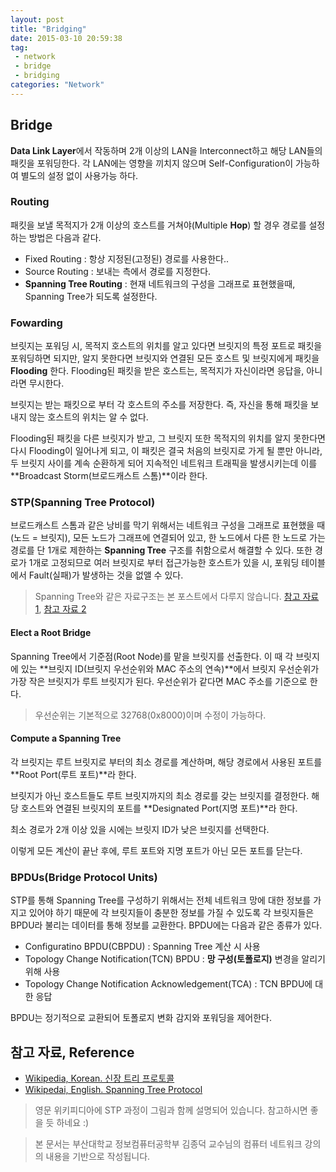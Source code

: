 ```yaml
---
layout: post
title: "Bridging"
date: 2015-03-10 20:59:38
tag:
 - network
 - bridge
 - bridging
categories: "Network"
---
```

## Bridge ##
**Data Link Layer**에서 작동하며 2개 이상의 LAN을 Interconnect하고 해당 LAN들의 패킷을 포워딩한다. 각 LAN에는 영향을 끼치지 않으며 Self-Configuration이 가능하여 별도의 설정 없이 사용가능 하다.

### Routing ###
패킷을 보낼 목적지가 2개 이상의 호스트를 거쳐야(Multiple **Hop**) 할 경우 경로를 설정하는 방법은 다음과 같다.

- Fixed Routing : 항상 지정된(고정된) 경로를 사용한다..
- Source Routing : 보내는 측에서 경로를 지정한다.
- **Spanning Tree Routing** : 현재 네트워크의 구성을 그래프로 표현했을때, Spanning Tree가 되도록 설정한다.

### Fowarding ###
브릿지는 포워딩 시, 목적지 호스트의 위치를 알고 있다면 브릿지의 특정 포트로 패킷을 포워딩하면 되지만, 알지 못한다면 브릿지와 연결된 모든 호스트 및 브릿지에게 패킷을 **Flooding** 한다. Flooding된 패킷을 받은 호스트는, 목적지가 자신이라면 응답을, 아니라면 무시한다. 

브릿지는 받는 패킷으로 부터 각 호스트의 주소를 저장한다. 즉, 자신을 통해 패킷을 보내지 않는 호스트의 위치는 알 수 없다.

Flooding된 패킷을 다른 브릿지가 받고, 그 브릿지 또한 목적지의 위치를 알지 못한다면 다시 Flooding이 일어나게 되고, 이 패킷은 결국 처음의 브릿지로 가게 될 뿐만 아니라, 두 브릿지 사이를 계속 순환하게 되어 지속적인 네트워크 트래픽을 발생시키는데 이를 **Broadcast Storm(브로드캐스트 스톰)**이라 한다.

### STP(Spanning Tree Protocol) ###
브로드캐스트 스톰과 같은 낭비를 막기 위해서는 네트워크 구성을 그래프로 표현했을 때(노드 = 브릿지), 모든 노드가 그래프에 연결되어 있고, 한 노드에서 다른 한 노드로 가는 경로를 단 1개로 제한하는 **Spanning Tree** 구조를 취함으로서 해결할 수 있다. 또한 경로가 1개로 고정되므로 여러 브릿지로 부터 접근가능한 호스트가 있을 시, 포워딩 테이블에서 Fault(실패)가 발생하는 것을 없앨 수 있다.

> Spanning Tree와 같은 자료구조는 본 포스트에서 다루지 않습니다. [참고 자료 1](http://ko.wikipedia.org/wiki/%EC%8B%A0%EC%9E%A5_%ED%8A%B8%EB%A6%AC_%ED%94%84%EB%A1%9C%ED%86%A0%EC%BD%9C), [참고 자료 2](http://ko.wikipedia.org/wiki/%EC%83%9D%EC%84%B1%EB%82%98%EB%AC%B4)

#### Elect a Root Bridge  ####
Spanning Tree에서 기준점(Root Node)를 맡을 브릿지를 선출한다. 이 때 각 브릿지에 있는 **브릿지 ID(브릿지 우선순위와 MAC 주소의 연속)**에서 브릿지 우선순위가 가장 작은 브릿지가 루트 브릿지가 된다. 우선순위가 같다면 MAC 주소를 기준으로 한다.

> 우선순위는 기본적으로 32768(0x8000)이며 수정이 가능하다.

#### Compute a Spanning Tree ####
각 브릿지는 루트 브릿지로 부터의 최소 경로를 계산하며, 해당 경로에서 사용된 포트를 **Root Port(루트 포트)**라 한다.

브릿지가 아닌 호스트들도 루트 브릿지까지의 최소 경로를 갖는 브릿지를 결정한다. 해당 호스트와 연결된 브릿지의 포트를 **Designated Port(지명 포트)**라 한다.

최소 경로가 2개 이상 있을 시에는 브릿지 ID가 낮은 브릿지를 선택한다.

이렇게 모든 계산이 끝난 후에, 루트 포트와 지명 포트가 아닌 모든 포트를 닫는다.

### BPDUs(Bridge Protocol Units) ###
STP를 통해 Spanning Tree를 구성하기 위해서는 전체 네트워크 망에 대한 정보를 가지고 있어야 하기 때문에 각 브릿지들이 충분한 정보를 가질 수 있도록 각 브릿지들은 BPDU라 불리는 데이터를 통해 정보를 교환한다. BPDU에는 다음과 같은 종류가 있다.

- Configuratino BPDU(CBPDU) : Spanning Tree 계산 시 사용
- Topology Change Notification(TCN) BPDU : **망 구성(토폴로지)** 변경을 알리기 위해 사용
- Topology Change Notification Acknowledgement(TCA) : TCN BPDU에 대한 응답

BPDU는 정기적으로 교환되어 토폴로지 변화 감지와 포워딩을 제어한다.

## 참고 자료, Reference ##

- [Wikipedia, Korean. 신장 트리 프로토콜](http://ko.wikipedia.org/wiki/%EC%8B%A0%EC%9E%A5_%ED%8A%B8%EB%A6%AC_%ED%94%84%EB%A1%9C%ED%86%A0%EC%BD%9C)
- [Wikipedai, English. Spanning Tree Protocol](http://en.wikipedia.org/wiki/Spanning_Tree_Protocol)

> 영문 위키피디아에 STP 과정이 그림과 함께 설명되어 있습니다. 참고하시면 좋을 듯 하네요 :)

> 본 문서는 부산대학교 정보컴퓨터공학부 김종덕 교수님의 컴퓨터 네트워크 강의의 내용을 기반으로 작성됩니다.